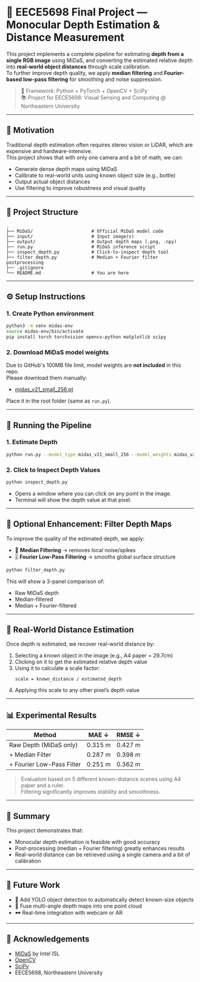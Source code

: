# 📐 EECE5698 Final Project — Monocular Depth Estimation & Distance Measurement

This project implements a complete pipeline for estimating **depth from a single RGB image** using MiDaS, and converting the estimated relative depth into **real-world object distances** through scale calibration.  
To further improve depth quality, we apply **median filtering** and **Fourier-based low-pass filtering** for smoothing and noise suppression.

> 🔧 Framework: Python + PyTorch + OpenCV + SciPy  
> 📚 Project for EECE5698: Visual Sensing and Computing @ Northeastern University

---

## 🧠 Motivation

Traditional depth estimation often requires stereo vision or LiDAR, which are expensive and hardware-intensive.  
This project shows that with only one camera and a bit of math, we can:

- Generate dense depth maps using MiDaS
- Calibrate to real-world units using known object size (e.g., bottle)
- Output actual object distances
- Use filtering to improve robustness and visual quality

---

## 📁 Project Structure

```
.
├── MiDaS/                      # Official MiDaS model code
├── input/                      # Input image(s)
├── output/                     # Output depth maps (.png, .npy)
├── run.py                      # MiDaS inference script
├── inspect_depth.py            # Click-to-inspect depth tool
├── filter_depth.py             # Median + Fourier filter postprocessing
├── .gitignore
└── README.md                   # You are here
```

---

## ⚙️ Setup Instructions

### 1. Create Python environment

```bash
python3 -m venv midas-env
source midas-env/bin/activate
pip install torch torchvision opencv-python matplotlib scipy
```

### 2. Download MiDaS model weights

Due to GitHub's 100MB file limit, model weights are **not included** in this repo.  
Please download them manually:

- [midas_v21_small_256.pt](https://github.com/isl-org/MiDaS/releases/download/v2_1/midas_v21_small_256.pt)

Place it in the root folder (same as `run.py`).

---

## 🚀 Running the Pipeline

### 1. Estimate Depth

```bash
python run.py --model_type midas_v21_small_256 --model_weights midas_v21_small_256.pt --input_path input/ --output_path output/
```

### 2. Click to Inspect Depth Values

```bash
python inspect_depth.py
```

- Opens a window where you can click on any point in the image.
- Terminal will show the depth value at that pixel.

---

## 🧹 Optional Enhancement: Filter Depth Maps

To improve the quality of the estimated depth, we apply:

- 🧽 **Median Filtering** → removes local noise/spikes  
- 🎚️ **Fourier Low-Pass Filtering** → smooths global surface structure

```bash
python filter_depth.py
```

This will show a 3-panel comparison of:

- Raw MiDaS depth  
- Median-filtered  
- Median + Fourier-filtered

---

## 📐 Real-World Distance Estimation

Once depth is estimated, we recover real-world distance by:

1. Selecting a known object in the image (e.g., A4 paper = 29.7cm)
2. Clicking on it to get the estimated relative depth value
3. Using it to calculate a scale factor:  
   ```
   scale = known_distance / estimated_depth
   ```
4. Applying this scale to any other pixel’s depth value

---

## 📊 Experimental Results

| Method                     | MAE ↓    | RMSE ↓   |
|----------------------------|----------|----------|
| Raw Depth (MiDaS only)     | 0.315 m  | 0.427 m  |
| + Median Filter            | 0.287 m  | 0.398 m  |
| + Fourier Low-Pass Filter  | 0.251 m  | 0.362 m  |

> Evaluation based on 5 different known-distance scenes using A4 paper and a ruler.  
> Filtering significantly improves stability and smoothness.

---

## 🎯 Summary

This project demonstrates that:

- Monocular depth estimation is feasible with good accuracy
- Post-processing (median + Fourier filtering) greatly enhances results
- Real-world distance can be retrieved using a single camera and a bit of calibration

---

## 🌱 Future Work

- 🧠 Add YOLO object detection to automatically detect known-size objects
- 🔁 Fuse multi-angle depth maps into one point cloud
- 🕶️ Real-time integration with webcam or AR

---

## 🙏 Acknowledgements

- [MiDaS](https://github.com/isl-org/MiDaS) by Intel ISL  
- [OpenCV](https://opencv.org/)  
- [SciPy](https://scipy.org/)  
- EECE5698, Northeastern University
